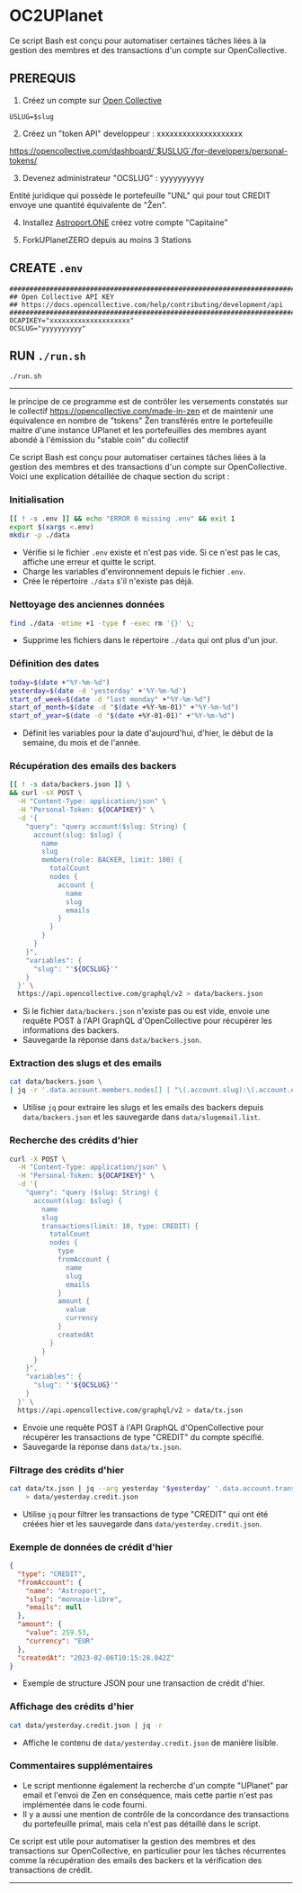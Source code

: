 # OC2UPlanet

Ce script Bash est conçu pour automatiser certaines tâches liées à la gestion des membres
et des transactions d'un compte sur OpenCollective.


## PREREQUIS

1. Créez un compte sur [Open Collective](https://opencollective.com)

`USLUG=$slug`

2. Créez un "token API" developpeur : xxxxxxxxxxxxxxxxxxxx

https://opencollective.com/dashboard/`$USLUG`/for-developers/personal-tokens/

3. Devenez administrateur "OCSLUG" : yyyyyyyyyy

Entité juridique qui possède le portefeuille "UNL"
qui pour tout CREDIT envoye une quantité équivalente de "Ẑen".

4. Installez [Astroport.ONE](https://github.com/papiche/Astroport.ONE) créez votre compte "Capitaine"


5. ForkUPlanetZERO depuis au moins 3 Stations


## CREATE `.env`


```
#######################################################################
## Open Collective API KEY
## https://docs.opencollective.com/help/contributing/development/api
#######################################################################
OCAPIKEY="xxxxxxxxxxxxxxxxxxxx"
OCSLUG="yyyyyyyyyy"
```

## RUN `./run.sh`


```
./run.sh
```

---


le principe de ce programme est de contrôler les versements constatés sur le collectif https://opencollective.com/made-in-zen
et de maintenir une équivalence en nombre de "tokens" Ẑen transférés entre le portefeuille maitre d'une instance UPlanet
 et les portefeuilles des membres ayant abondé à l'émission du "stable coin" du collectif

Ce script Bash est conçu pour automatiser certaines tâches liées à la gestion des membres et des transactions d'un compte sur OpenCollective. Voici une explication détaillée de chaque section du script :

### Initialisation

```bash
[[ ! -s .env ]] && echo "ERROR 0 missing .env" && exit 1
export $(xargs <.env)
mkdir -p ./data
```

- Vérifie si le fichier `.env` existe et n'est pas vide. Si ce n'est pas le cas, affiche une erreur et quitte le script.
- Charge les variables d'environnement depuis le fichier `.env`.
- Crée le répertoire `./data` s'il n'existe pas déjà.

### Nettoyage des anciennes données

```bash
find ./data -mtime +1 -type f -exec rm '{}' \;
```

- Supprime les fichiers dans le répertoire `./data` qui ont plus d'un jour.

### Définition des dates

```bash
today=$(date +"%Y-%m-%d")
yesterday=$(date -d 'yesterday' +'%Y-%m-%d')
start_of_week=$(date -d "last monday" +"%Y-%m-%d")
start_of_month=$(date -d "$(date +%Y-%m-01)" +"%Y-%m-%d")
start_of_year=$(date -d "$(date +%Y-01-01)" +"%Y-%m-%d")
```

- Définit les variables pour la date d'aujourd'hui, d'hier, le début de la semaine, du mois et de l'année.

### Récupération des emails des backers

```bash
[[ ! -s data/backers.json ]] \
&& curl -sX POST \
  -H "Content-Type: application/json" \
  -H "Personal-Token: ${OCAPIKEY}" \
  -d '{
    "query": "query account($slug: String) {
      account(slug: $slug) {
        name
        slug
        members(role: BACKER, limit: 100) {
          totalCount
          nodes {
            account {
              name
              slug
              emails
            }
          }
        }
      }
    }",
    "variables": {
      "slug": "'${OCSLUG}'"
    }
  }' \
  https://api.opencollective.com/graphql/v2 > data/backers.json
```

- Si le fichier `data/backers.json` n'existe pas ou est vide, envoie une requête POST à l'API GraphQL d'OpenCollective pour récupérer les informations des backers.
- Sauvegarde la réponse dans `data/backers.json`.

### Extraction des slugs et des emails

```bash
cat data/backers.json \
| jq -r '.data.account.members.nodes[] | "\(.account.slug):\(.account.emails[0])"' > data/slugemail.list
```

- Utilise `jq` pour extraire les slugs et les emails des backers depuis `data/backers.json` et les sauvegarde dans `data/slugemail.list`.

### Recherche des crédits d'hier

```bash
curl -X POST \
  -H "Content-Type: application/json" \
  -H "Personal-Token: ${OCAPIKEY}" \
  -d '{
    "query": "query ($slug: String) {
      account(slug: $slug) {
        name
        slug
        transactions(limit: 10, type: CREDIT) {
          totalCount
          nodes {
            type
            fromAccount {
              name
              slug
              emails
            }
            amount {
              value
              currency
            }
            createdAt
          }
        }
      }
    }",
    "variables": {
      "slug": "'${OCSLUG}'"
    }
  }' \
  https://api.opencollective.com/graphql/v2 > data/tx.json
```

- Envoie une requête POST à l'API GraphQL d'OpenCollective pour récupérer les transactions de type "CREDIT" du compte spécifié.
- Sauvegarde la réponse dans `data/tx.json`.

### Filtrage des crédits d'hier

```bash
cat data/tx.json | jq --arg yesterday "$yesterday" '.data.account.transactions.nodes[] | select(.type == "CREDIT" and (.createdAt | startswith($yesterday)))' \
    > data/yesterday.credit.json
```

- Utilise `jq` pour filtrer les transactions de type "CREDIT" qui ont été créées hier et les sauvegarde dans `data/yesterday.credit.json`.

### Exemple de données de crédit d'hier

```json
{
  "type": "CREDIT",
  "fromAccount": {
    "name": "Astroport",
    "slug": "monnaie-libre",
    "emails": null
  },
  "amount": {
    "value": 259.53,
    "currency": "EUR"
  },
  "createdAt": "2023-02-06T10:15:28.042Z"
}
```

- Exemple de structure JSON pour une transaction de crédit d'hier.

### Affichage des crédits d'hier

```bash
cat data/yesterday.credit.json | jq -r
```

- Affiche le contenu de `data/yesterday.credit.json` de manière lisible.

### Commentaires supplémentaires

- Le script mentionne également la recherche d'un compte "UPlanet" par email et l'envoi de Zen en conséquence, mais cette partie n'est pas implémentée dans le code fourni.
- Il y a aussi une mention de contrôle de la concordance des transactions du portefeuille primal, mais cela n'est pas détaillé dans le script.

Ce script est utile pour automatiser la gestion des membres et des transactions sur OpenCollective, en particulier pour les tâches récurrentes comme la récupération des emails des backers et la vérification des transactions de crédit.

---
